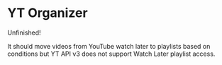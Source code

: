 # YT Organizer

Unfinished!

It should move videos from YouTube watch later to playlists based on conditions but YT API v3 does not support Watch Later playlist access.